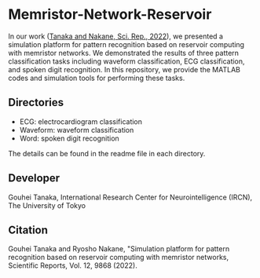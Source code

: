 # Memristor-Network-Reservoir
In our work ([Tanaka and Nakane, Sci. Rep., 2022](https://www.nature.com/articles/s41598-022-13687-z)), we presented a simulation platform for pattern recognition based on reservoir computing with memristor networks. We demonstrated the results of three pattern classification tasks including waveform classification, ECG classification, and spoken digit recognition. In this repository, we provide the MATLAB codes and simulation tools for performing these tasks.
  
  ## Directories
  * ECG: electrocardiogram classification 
  * Waveform: waveform classification
  * Word: spoken digit recognition
  
  The details can be found in the readme file in each directory.
  
  ## Developer
  Gouhei Tanaka, International Research Center for Neurointelligence (IRCN), The University of Tokyo
  
  ## Citation
  Gouhei Tanaka and Ryosho Nakane, "Simulation platform for pattern recognition based on reservoir computing with memristor networks, 
Scientific Reports, Vol. 12, 9868 (2022).
